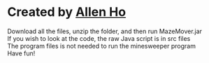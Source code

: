 # Created by [Allen Ho](https://github.com/allenh9999)
Download all the files, unzip the folder, and then run MazeMover.jar <br />
If you wish to look at the code, the raw Java script is in src files <br />
The program files is not needed to run the minesweeper program<br />
Have fun!
